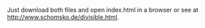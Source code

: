 Just download both files and open index.html in a browser or see at http://www.schomsko.de/divisible.html. 

